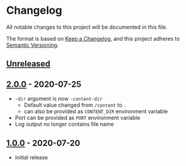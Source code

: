 # Changelog
All notable changes to this project will be documented in this file.

The format is based on [Keep a Changelog](https://keepachangelog.com/en/1.0.0/),
and this project adheres to [Semantic Versioning](https://semver.org/spec/v2.0.0.html).

## [Unreleased]

## [2.0.0] - 2020-07-25

- `-dir` argument is now `-content-dir`
    - Default value changed from `/content` to `.`
    - can also be provided as `CONTENT_DIR` environment variable 
- Port can be provided as `PORT` environment variable
- Log output no longer contains file name

## [1.0.0] - 2020-07-20

- Initial release

[Unreleased]: https://github.com/wicwaha/simple-http-server/compare/v2.0.0...HEAD
[2.0.0]: https://github.com/wicwaha/simple-http-server/compare/v1.0.0...v2.0.0
[1.0.0]: https://github.com/wicwaha/simple-http-server/releases/tag/v1.0.0
